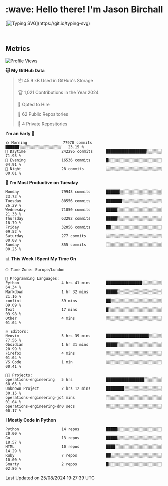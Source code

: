 <h1 align="left" id="jason-title">:wave: Hello there! I'm Jason Birchall</h1>

[![Typing SVG](https://readme-typing-svg.demolab.com?font=Anek+Devanagari+&size=14&pause=1000&color=8C8C8C&width=435&separator=%3C&lines=Software+Engineer+working+at+MoJ+Digital+UK.%3CI'm+currently+learning+Python+and+Machine+Learning.%3COpen+Source+and+Free+Software+advocate.%3CSkills%3A+Go;+Python;+Terraform;+Kubernetes.)](https://git.io/typing-svg)

<br>


<h2>Metrics</h2>

<!--START_SECTION:waka-->
![Profile Views](http://img.shields.io/badge/Profile%20Views-21-blue)

**🐱 My GitHub Data** 

> 📦 45.9 kB Used in GitHub's Storage 
 > 
> 🏆 1,021 Contributions in the Year 2024
 > 
> 💼 Opted to Hire
 > 
> 📜 62 Public Repositories 
 > 
> 🔑 4 Private Repositories 
 > 
**I'm an Early 🐤** 

```text
🌞 Morning                77970 commits       ██████░░░░░░░░░░░░░░░░░░░   23.15 % 
🌆 Daytime                242295 commits      ██████████████████░░░░░░░   71.93 % 
🌃 Evening                16536 commits       █░░░░░░░░░░░░░░░░░░░░░░░░   04.91 % 
🌙 Night                  28 commits          ░░░░░░░░░░░░░░░░░░░░░░░░░   00.01 % 
```
📅 **I'm Most Productive on Tuesday** 

```text
Monday                   79943 commits       ██████░░░░░░░░░░░░░░░░░░░   23.73 % 
Tuesday                  88556 commits       ███████░░░░░░░░░░░░░░░░░░   26.29 % 
Wednesday                71850 commits       █████░░░░░░░░░░░░░░░░░░░░   21.33 % 
Thursday                 63292 commits       █████░░░░░░░░░░░░░░░░░░░░   18.79 % 
Friday                   32056 commits       ██░░░░░░░░░░░░░░░░░░░░░░░   09.52 % 
Saturday                 277 commits         ░░░░░░░░░░░░░░░░░░░░░░░░░   00.08 % 
Sunday                   855 commits         ░░░░░░░░░░░░░░░░░░░░░░░░░   00.25 % 
```


📊 **This Week I Spent My Time On** 

```text
🕑︎ Time Zone: Europe/London

💬 Programming Languages: 
Python                   4 hrs 41 mins       ████████████████░░░░░░░░░   64.34 % 
Markdown                 1 hr 32 mins        █████░░░░░░░░░░░░░░░░░░░░   21.16 % 
confini                  39 mins             ██░░░░░░░░░░░░░░░░░░░░░░░   09.09 % 
Text                     17 mins             █░░░░░░░░░░░░░░░░░░░░░░░░   03.98 % 
Other                    4 mins              ░░░░░░░░░░░░░░░░░░░░░░░░░   01.04 % 

🔥 Editors: 
Neovim                   5 hrs 39 mins       ███████████████████░░░░░░   77.56 % 
Obsidian                 1 hr 31 mins        █████░░░░░░░░░░░░░░░░░░░░   20.99 % 
Firefox                  4 mins              ░░░░░░░░░░░░░░░░░░░░░░░░░   01.04 % 
VS Code                  1 min               ░░░░░░░░░░░░░░░░░░░░░░░░░   00.41 % 

🐱‍💻 Projects: 
operations-engineering   5 hrs               █████████████████░░░░░░░░   68.65 % 
Unknown Project          2 hrs 12 mins       ████████░░░░░░░░░░░░░░░░░   30.15 % 
operations-engineering-jo4 mins              ░░░░░░░░░░░░░░░░░░░░░░░░░   01.04 % 
operations-engineering-dn0 secs              ░░░░░░░░░░░░░░░░░░░░░░░░░   00.17 % 
```

**I Mostly Code in Python** 

```text
Python                   14 repos            █████░░░░░░░░░░░░░░░░░░░░   20.00 % 
Go                       13 repos            █████░░░░░░░░░░░░░░░░░░░░   18.57 % 
HTML                     10 repos            ████░░░░░░░░░░░░░░░░░░░░░   14.29 % 
Ruby                     7 repos             ██░░░░░░░░░░░░░░░░░░░░░░░   10.00 % 
Smarty                   2 repos             █░░░░░░░░░░░░░░░░░░░░░░░░   02.86 % 
```




 Last Updated on 25/08/2024 19:27:39 UTC
<!--END_SECTION:waka-->

<!-- links -->

[issues page]: https://github.com/jasonBirchall/jasonBirchall/issues "jasonBirchall/issues"
